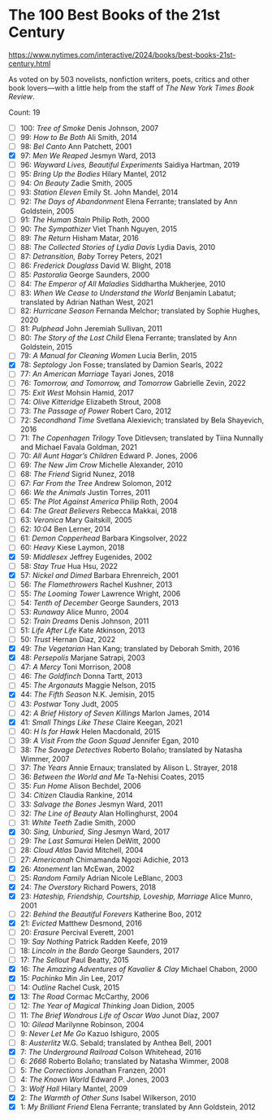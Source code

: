 # The 100 Best Books of the 21st Century

https://www.nytimes.com/interactive/2024/books/best-books-21st-century.html

As voted on by 503 novelists, nonfiction writers, poets, critics and other
book lovers—with a little help from the staff of _The New York Times Book
Review_.

Count: 19

- [ ] 100: _Tree of Smoke_ Denis Johnson, 2007
- [ ] 99: _How to Be Both_ Ali Smith, 2014
- [ ] 98: _Bel Canto_ Ann Patchett, 2001
- [x] 97: _Men We Reaped_ Jesmyn Ward, 2013
- [ ] 96: _Wayward Lives, Beautiful Experiments_ Saidiya Hartman, 2019
- [ ] 95: _Bring Up the Bodies_ Hilary Mantel, 2012
- [ ] 94: _On Beauty_ Zadie Smith, 2005
- [ ] 93: _Station Eleven_ Emily St. John Mandel, 2014
- [ ] 92: _The Days of Abandonment_ Elena Ferrante; translated by Ann Goldstein, 2005
- [ ] 91: _The Human Stain_ Philip Roth, 2000
- [ ] 90: _The Sympathizer_ Viet Thanh Nguyen, 2015
- [ ] 89: _The Return_ Hisham Matar, 2016
- [ ] 88: _The Collected Stories of Lydia Davis_ Lydia Davis, 2010
- [ ] 87: _Detransition, Baby_ Torrey Peters, 2021
- [ ] 86: _Frederick Douglass_ David W. Blight, 2018
- [ ] 85: _Pastoralia_ George Saunders, 2000
- [ ] 84: _The Emperor of All Maladies_ Siddhartha Mukherjee, 2010
- [ ] 83: _When We Cease to Understand the World_ Benjamín Labatut; translated by Adrian Nathan West, 2021
- [ ] 82: _Hurricane Season_ Fernanda Melchor; translated by Sophie Hughes, 2020
- [ ] 81: _Pulphead_ John Jeremiah Sullivan, 2011
- [ ] 80: _The Story of the Lost Child_ Elena Ferrante; translated by Ann Goldstein, 2015
- [ ] 79: _A Manual for Cleaning Women_ Lucia Berlin, 2015
- [x] 78: _Septology_ Jon Fosse; translated by Damion Searls, 2022
- [ ] 77: _An American Marriage_ Tayari Jones, 2018
- [ ] 76: _Tomorrow, and Tomorrow, and Tomorrow_ Gabrielle Zevin, 2022
- [ ] 75: _Exit West_ Mohsin Hamid, 2017
- [ ] 74: _Olive Kitteridge_ Elizabeth Strout, 2008
- [ ] 73: _The Passage of Power_ Robert Caro, 2012
- [ ] 72: _Secondhand Time_ Svetlana Alexievich; translated by Bela Shayevich, 2016
- [ ] 71: _The Copenhagen Trilogy_ Tove Ditlevsen; translated by Tiina Nunnally and Michael Favala Goldman, 2021
- [ ] 70: _All Aunt Hagar’s Children_ Edward P. Jones, 2006
- [ ] 69: _The New Jim Crow_ Michelle Alexander, 2010
- [ ] 68: _The Friend_ Sigrid Nunez, 2018
- [ ] 67: _Far From the Tree_ Andrew Solomon, 2012
- [ ] 66: _We the Animals_ Justin Torres, 2011
- [ ] 65: _The Plot Against America_ Philip Roth, 2004
- [ ] 64: _The Great Believers_ Rebecca Makkai, 2018
- [ ] 63: _Veronica_ Mary Gaitskill, 2005
- [ ] 62: _10:04_ Ben Lerner, 2014
- [ ] 61: _Demon Copperhead_ Barbara Kingsolver, 2022
- [ ] 60: _Heavy_ Kiese Laymon, 2018
- [x] 59: _Middlesex_ Jeffrey Eugenides, 2002
- [ ] 58: _Stay True_ Hua Hsu, 2022
- [x] 57: _Nickel and Dimed_ Barbara Ehrenreich, 2001
- [ ] 56: _The Flamethrowers_ Rachel Kushner, 2013
- [ ] 55: _The Looming Tower_ Lawrence Wright, 2006
- [ ] 54: _Tenth of December_ George Saunders, 2013
- [ ] 53: _Runaway_ Alice Munro, 2004
- [ ] 52: _Train Dreams_ Denis Johnson, 2011
- [ ] 51: _Life After Life_ Kate Atkinson, 2013
- [ ] 50: _Trust_ Hernan Diaz, 2022
- [x] 49: _The Vegetarian_ Han Kang; translated by Deborah Smith, 2016
- [x] 48: _Persepolis_ Marjane Satrapi, 2003
- [ ] 47: _A Mercy_ Toni Morrison, 2008
- [ ] 46: _The Goldfinch_ Donna Tartt, 2013
- [ ] 45: _The Argonauts_ Maggie Nelson, 2015
- [x] 44: _The Fifth Season_ N.K. Jemisin, 2015
- [ ] 43: _Postwar_ Tony Judt, 2005
- [ ] 42: _A Brief History of Seven Killings_ Marlon James, 2014
- [x] 41: _Small Things Like These_ Claire Keegan, 2021
- [ ] 40: _H Is for Hawk_ Helen Macdonald, 2015
- [ ] 39: _A Visit From the Goon Squad_ Jennifer Egan, 2010
- [ ] 38: _The Savage Detectives_ Roberto Bolaño; translated by Natasha Wimmer, 2007
- [ ] 37: _The Years_ Annie Ernaux; translated by Alison L. Strayer, 2018
- [ ] 36: _Between the World and Me_ Ta-Nehisi Coates, 2015
- [ ] 35: _Fun Home_ Alison Bechdel, 2006
- [ ] 34: _Citizen_ Claudia Rankine, 2014
- [ ] 33: _Salvage the Bones_ Jesmyn Ward, 2011
- [ ] 32: _The Line of Beauty_ Alan Hollinghurst, 2004
- [ ] 31: _White Teeth_ Zadie Smith, 2000
- [x] 30: _Sing, Unburied, Sing_ Jesmyn Ward, 2017
- [ ] 29: _The Last Samurai_ Helen DeWitt, 2000
- [ ] 28: _Cloud Atlas_ David Mitchell, 2004
- [ ] 27: _Americanah_ Chimamanda Ngozi Adichie, 2013
- [x] 26: _Atonement_ Ian McEwan, 2002
- [ ] 25: _Random Family_ Adrian Nicole LeBlanc, 2003
- [x] 24: _The Overstory_ Richard Powers, 2018
- [x] 23: _Hateship, Friendship, Courtship, Loveship, Marriage_ Alice Munro, 2001
- [ ] 22: _Behind the Beautiful Forevers_ Katherine Boo, 2012
- [x] 21: _Evicted_ Matthew Desmond, 2016
- [ ] 20: _Erasure_ Percival Everett, 2001
- [ ] 19: _Say Nothing_ Patrick Radden Keefe, 2019
- [ ] 18: _Lincoln in the Bardo_ George Saunders, 2017
- [ ] 17: _The Sellout_ Paul Beatty, 2015
- [x] 16: _The Amazing Adventures of Kavalier & Clay_ Michael Chabon, 2000
- [x] 15: _Pachinko_ Min Jin Lee, 2017
- [ ] 14: _Outline_ Rachel Cusk, 2015
- [x] 13: _The Road_ Cormac McCarthy, 2006
- [ ] 12: _The Year of Magical Thinking_ Joan Didion, 2005
- [ ] 11: _The Brief Wondrous Life of Oscar Wao_ Junot Díaz, 2007
- [ ] 10: _Gilead_ Marilynne Robinson, 2004
- [ ] 9: _Never Let Me Go_ Kazuo Ishiguro, 2005
- [ ] 8: _Austerlitz_ W.G. Sebald; translated by Anthea Bell, 2001
- [x] 7: _The Underground Railroad_ Colson Whitehead, 2016
- [ ] 6: _2666_ Roberto Bolaño; translated by Natasha Wimmer, 2008
- [ ] 5: _The Corrections_ Jonathan Franzen, 2001
- [ ] 4: _The Known World_ Edward P. Jones, 2003
- [ ] 3: _Wolf Hall_ Hilary Mantel, 2009
- [x] 2: _The Warmth of Other Suns_ Isabel Wilkerson, 2010
- [x] 1: _My Brilliant Friend_ Elena Ferrante; translated by Ann Goldstein, 2012
